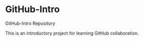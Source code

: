 # GitHub-Intro
GitHub-Intro Repository

This is an introductory project for learning GitHub collaboration.
